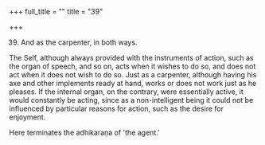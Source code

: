 +++
full_title = ""
title = "39"

+++


39. And as the carpenter, in both ways.

The Self, although always provided with the instruments of action, such as the organ of speech, and so on, acts when it wishes to do so, and does not act when it does not wish to do so. Just as a carpenter, although having his axe and other implements ready at hand, works or does not work just as he pleases. If the internal organ, on the contrary, were essentially active, it would constantly be acting, since as a non-intelligent being it could not be influenced by particular reasons for action, such as the desire for enjoyment.

Here terminates the adhikaraṇa of 'the agent.'


